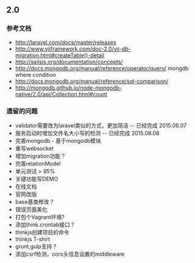 ## 2.0

### 参考文档

* http://laravel.com/docs/master/releases
* http://www.yiiframework.com/doc-2.0/yii-db-migration.html#createTable()-detail
* http://sailsjs.org/documentation/concepts/
* http://docs.mongodb.org/manual/reference/operator/query/ mongdb where condition
* http://docs.mongodb.org/manual/reference/sql-comparison/
* http://mongodb.github.io/node-mongodb-native/2.0/api/Collection.html#count

### 遗留的问题
* validator需要改为laravel类似的方式，更加简洁 -- 已经完成 2015.08.07
* 服务启动时增加文件名大小写的检测 -- 已经完成 2015.08.08
* 完善mongodb - 基于mongodb模块
* 重写websocket
* 增加migration功能？
* 完善relationModel
* 单元测试 > 95%
* 关键功能写DEMO
* 在线文档
* 官网改版
* base基类修改？
* 错误页面美化
* 打包个Vagrant环境?
* 添加think.crontab接口？
* thinkjs创建项目的命令
* thinkjs T-shirt
* grunt,gulp支持？
* 添加csrf检测，cors头信息设置的middleware




